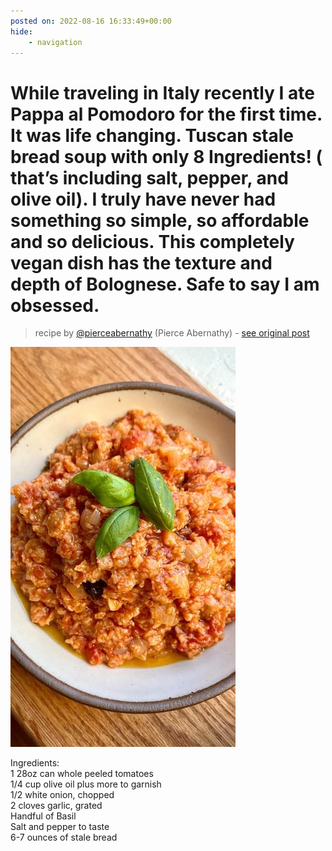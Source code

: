 ```yaml
---
posted on: 2022-08-16 16:33:49+00:00
hide:
    - navigation
---
```


# While traveling in Italy recently I ate Pappa al Pomodoro for the first time. It was life changing. Tuscan stale bread soup with only 8 Ingredients! ( that’s including salt, pepper, and olive oil). I truly have never had something so simple, so affordable and so delicious. This completely vegan dish has the texture and depth of Bolognese. Safe to say I am obsessed.  

> recipe by [@pierceabernathy](https://www.instagram.com/pierceabernathy/) 
(Pierce Abernathy) - [see original post](https://instagram.com/p/ChU8RepsCyO)

![](../img/pierceabernathy_16-08-2022_1608.png)

  
Ingredients:   
1 28oz can whole peeled tomatoes  
1/4 cup olive oil plus more to garnish   
1/2 white onion, chopped  
2 cloves garlic, grated  
Handful of Basil  
Salt and pepper to taste  
6-7 ounces of stale bread   